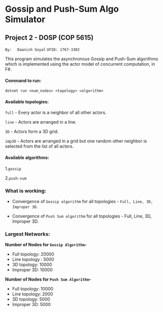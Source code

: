 # Gossip and Push-Sum Algo Simulator

## Project 2 - DOSP (COP 5615)

`By:  `
`Daanish Goyal`
`UFID: 1767-3302`


This program simulates the asynchronous Gossip and Push-Sum algorithms which is implemented using the actor model of concurrent computation, in F#.


#### Command to run:

`dotnet run <num_nodes> <topology> <algorithm>`



#### Available topologies:

`full` - Every actor is a neighbor of all other          actors.

`line` - Actors are arranged in a line.

`3D` - Actors form a 3D grid.

`imp3D` - Actors are arranged in a grid but one           random other neighbor is selected               from the list of all actors.

#### Available algorithms:

1.`gossip`

2.`push-sum`


### What is working:

* Convergence of `Gossip algorithm` for all topologies - `Full, Line, 3D, Improper 3D`.

* Convergence of `Push Sum algorithm` for all topologies - Full, Line, 3D, Improper 3D.

### Largest Networks:

**Number of Nodes for `Gossip Algorithm`-** 
* Full topology: 20000
* Line topology : 5000
* 3D topology: 10000
* Improper 3D: 10000

**Number of Nodes for `Push Sum Algorithm`-**

* Full topology: 10000
* Line topology: 2000
* 3D topology: 5000
* Improper 3D: 5000